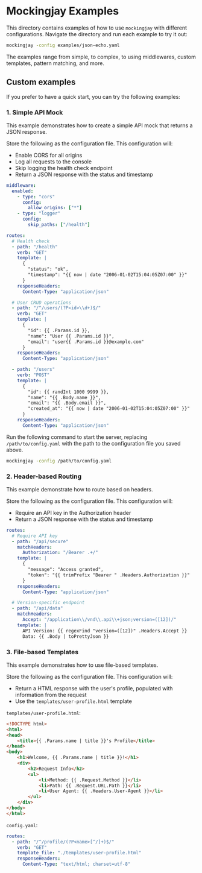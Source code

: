 # Mockingjay Examples

This directory contains examples of how to use `mockingjay` with different configurations. Navigate the directory and run each example to try it out:

```bash
mockingjay -config examples/json-echo.yaml
```

The examples range from simple, to complex, to using middlewares, custom templates, pattern matching, and more.

## Custom examples

If you prefer to have a quick start, you can try the following examples:

### 1. Simple API Mock

This example demonstrates how to create a simple API mock that returns a JSON response.

Store the following as the configuration file. This configuration will:
- Enable CORS for all origins
- Log all requests to the console
- Skip logging the health check endpoint
- Return a JSON response with the status and timestamp

```yaml
middleware:
  enabled:
    - type: "cors"
      config:
        allow_origins: ["*"]
    - type: "logger"
      config:
        skip_paths: ["/health"]

routes:
  # Health check
  - path: "/health"
    verb: "GET"
    template: |
      {
        "status": "ok",
        "timestamp": "{{ now | date "2006-01-02T15:04:05Z07:00" }}"
      }
    responseHeaders:
      Content-Type: "application/json"

  # User CRUD operations
  - path: "/^/users/(?P<id>\\d+)$/"
    verb: "GET"
    template: |
      {
        "id": {{ .Params.id }},
        "name": "User {{ .Params.id }}",
        "email": "user{{ .Params.id }}@example.com"
      }
    responseHeaders:
      Content-Type: "application/json"

  - path: "/users"
    verb: "POST"
    template: |
      {
        "id": {{ randInt 1000 9999 }},
        "name": "{{ .Body.name }}",
        "email": "{{ .Body.email }}",
        "created_at": "{{ now | date "2006-01-02T15:04:05Z07:00" }}"
      }
    responseHeaders:
      Content-Type: "application/json"
```

Run the following command to start the server, replacing `/path/to/config.yaml` with the path to the configuration file you saved above.

```bash
mockingjay -config /path/to/config.yaml
```

### 2. Header-based Routing

This example demonstrate how to route based on headers.

Store the following as the configuration file. This configuration will:
- Require an API key in the Authorization header
- Return a JSON response with the status and timestamp

```yaml
routes:
  # Require API key
  - path: "/api/secure"
    matchHeaders:
      Authorization: "/Bearer .+/"
    template: |
      {
        "message": "Access granted",
        "token": "{{ trimPrefix "Bearer " .Headers.Authorization }}"
      }
    responseHeaders:
      Content-Type: "application/json"

  # Version-specific endpoint
  - path: "/api/data"
    matchHeaders:
      Accept: "/application\\/vnd\\.api\\+json;version=([12])/"
    template: |
      API Version: {{ regexFind "version=([12])" .Headers.Accept }}
      Data: {{ .Body | toPrettyJson }}
```

### 3. File-based Templates

This example demonstrates how to use file-based templates.

Store the following as the configuration file. This configuration will:
- Return a HTML response with the user's profile, populated with information from the request
- Use the `templates/user-profile.html` template

`templates/user-profile.html`:
```html
<!DOCTYPE html>
<html>
<head>
    <title>{{ .Params.name | title }}'s Profile</title>
</head>
<body>
    <h1>Welcome, {{ .Params.name | title }}!</h1>
    <div>
        <h2>Request Info</h2>
        <ul>
            <li>Method: {{ .Request.Method }}</li>
            <li>Path: {{ .Request.URL.Path }}</li>
            <li>User Agent: {{ .Headers.User-Agent }}</li>
        </ul>
    </div>
</body>
</html>
```

`config.yaml`:
```yaml
routes:
  - path: "/^/profile/(?P<name>[^/]+)$/"
    verb: "GET"
    template_file: "./templates/user-profile.html"
    responseHeaders:
      Content-Type: "text/html; charset=utf-8"
```
